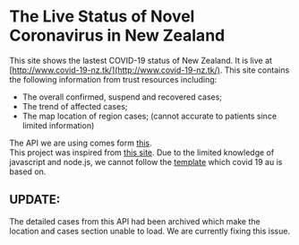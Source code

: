 # The Live Status of Novel Coronavirus in New Zealand
This site shows the lastest COVID-19 status of New Zealand. It is live at [http://www.covid-19-nz.tk/](http://www.covid-19-nz.tk/).
This site contains the following information from trust resources including:
* The overall confirmed, suspend and recovered cases;
* The trend of affected cases;
* The map location of region cases; (cannot accurate to patients since limited information)


The API we are using comes form [this](https://nzcovid19api.xerra.nz/). <br/>
This project was inspired from [this site](https://covid-19-au.com/). Due to the limited knowledge of javascript and node.js, we cannot follow the [template](https://ncov.shanyue.tech/) which covid 19 au is based on.
## UPDATE: 
The detailed cases from this API had been archived which make the location and cases section unable to load. We are currently fixing this issue.<br/>





